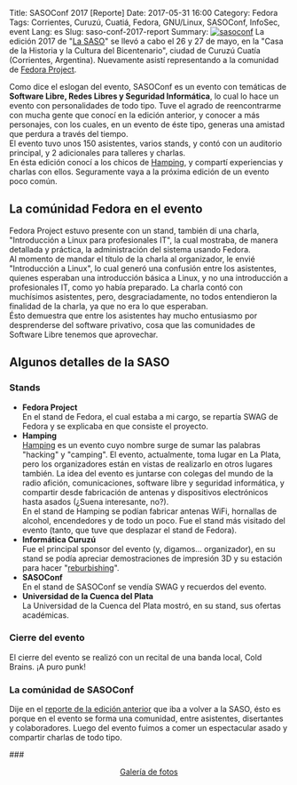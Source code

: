 Title: SASOConf 2017 [Reporte]
Date: 2017-05-31 16:00
Category: Fedora
Tags: Corrientes, Curuzú, Cuatiá, Fedora, GNU/Linux, SASOConf, InfoSec, event
Lang: es
Slug: saso-conf-2017-report
Summary: <a href="http://www.sasoconf.com.ar" target="_blank"><img alt="sasoconf" src="/images/static/sasoconf.png" class="alignright"></a> La edición 2017 de "[La SASO](http://www.sasoconf.com.ar/)" se llevó a cabo el 26 y 27 de mayo, en la "Casa de la Historia y la Cultura del Bicentenario", ciudad de Curuzú Cuatía (Corrientes, Argentina). Nuevamente asistí representando a la comunidad de [Fedora Project](http://www.fedoraproject.org/).

Como dice el eslogan del evento, SASOConf es un evento con temáticas de **Software Libre, Redes Libres y Seguridad Informática**, lo cual lo hace un evento con personalidades de todo tipo. Tuve el agrado de reencontrarme con mucha gente que conocí en la edición anterior, y conocer a más personajes, con los cuales, en un evento de éste tipo, generas una amistad que perdura a través del tiempo.  
El evento tuvo unos 150 asistentes, varios stands, y contó con un auditorio principal, y 2 adicionales para talleres y charlas.  
En ésta edición conocí a los chicos de [Hamping](http://www.hamping.org/), y compartí experiencias y charlas con ellos. Seguramente vaya a la próxima edición de un evento poco común.  

La comúnidad Fedora en el evento
-------------------------------------------
Fedora Project estuvo presente con un stand, también dí una charla, "Introducción a Linux para profesionales IT", la cual mostraba, de manera detallada y práctica, la administración del sistema usando Fedora.  
Al momento de mandar el título de la charla al organizador, le envié "Introducción a Linux", lo cual generó una confusión entre los asistentes, quienes esperaban una introducción básica a Linux, y no una introducción a profesionales IT, como yo había preparado. La charla contó con muchísimos asistentes, pero, desgraciadamente, no todos entendieron la finalidad de la charla, ya que no era lo que esperaban.  
Ésto demuestra que entre los asistentes hay mucho entusiasmo por desprenderse del software privativo, cosa que las comunidades de Software Libre tenemos que aprovechar.  

Algunos detalles de la SASO
---------------------------

### Stands  
  *    **Fedora Project**  
    En el stand de Fedora, el cual estaba a mi cargo, se repartía SWAG de Fedora y se explicaba en que consiste el proyecto.
  *    **Hamping**  
    [Hamping](http://www.hamping.org/) es un evento cuyo nombre surge de sumar las palabras "hacking" y "camping". El evento, actualmente, toma lugar en La Plata, pero los organizadores están en vistas de realizarlo en otros lugares también. La idea del evento es juntarse con colegas del mundo de la radio afición, comunicaciones, software libre y seguridad informática, y compartir desde fabricación de antenas y dispositivos electrónicos hasta asados (¿Suena interesante, no?).  
    En el stand de Hamping se podían fabricar antenas WiFi, hornallas de alcohol, encendedores y de todo un poco. Fue el stand más visitado del evento (tanto, que tuve que desplazar el stand de Fedora).  
  *    **Informática Curuzú**  
    Fue el principal sponsor del evento (y, digamos... organizador), en su stand se podía apreciar demostraciones de impresión 3D y su estación para hacer "[reburbishing](https://en.wikipedia.org/wiki/Refurbishment_(electronics))".
  *    **SASOConf**  
    En el stand de SASOConf se vendía SWAG y recuerdos del evento.
  *    **Universidad de la Cuenca del Plata**  
    La Universidad de la Cuenca del Plata mostró, en su stand, sus ofertas académicas.

### Cierre del evento  
El cierre del evento se realizó con un recital de una banda local, Cold Brains. ¡A puro punk!

### La comúnidad de SASOConf  
Dije en el [reporte de la edición anterior]({filename}/blog/2015/03/SasoConf2015Report-es.md) que iba a volver a la SASO, ésto es porque en el evento se forma una comunidad, entre asistentes, disertantes y colaboradores. Luego del evento fuimos a comer un espectacular asado y compartir charlas de todo tipo.

   
###<center><a href="/images/galleries/2017/SASOConf" target="_blank">Galería de fotos</a></center>
